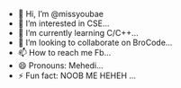- 👋 Hi, I’m @missyoubae
- 👀 I’m interested in CSE...
- 🌱 I’m currently learning C/C++...
- 💞️ I’m looking to collaborate on BroCode...
- 📫 How to reach me Fb...
- 😄 Pronouns: Mehedi...
- ⚡ Fun fact: NOOB ME HEHEH ...

<!---
missyoubae/missyoubae is a ✨ special ✨ repository because its `README.md` (this file) appears on your GitHub profile.
You can click the Preview link to take a look at your changes.
--->

